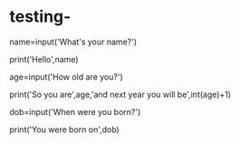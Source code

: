 # testing-

name=input('What's your name?')

print('Hello',name)

age=input('How old are you?')

print('So you are',age,'and next year you will be',int(age)+1)

dob=input('When were you born?')

print('You were born on',dob)

